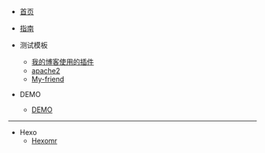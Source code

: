 <!-- docs/_sidebar.md -->

* [首页](/)
* [指南](ml)

* 测试模板
    * [我的博客使用的插件](testdemo/我的博客使用的插件/)
    * [apache2](testdemo/apache2/)
    * [My-friend](testdemo/My-friend/)
* DEMO
    * [DEMO](testdemo/DEMO/)
___
* Hexo
    * [Hexomr](testdemo/Hexo/)